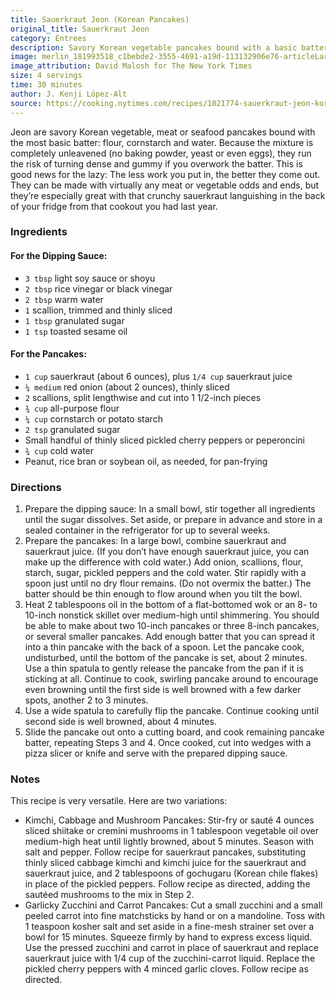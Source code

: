 ```yaml
---
title: Sauerkraut Jeon (Korean Pancakes)
original_title: Sauerkraut Jeon
category: Entrees
description: Savory Korean vegetable pancakes bound with a basic batter. They can be made with virtually any meat or vegetable odds and ends, but they’re especially great with that crunchy sauerkraut.
image: merlin_181993518_c1bebde2-3555-4691-a19d-113132906e76-articleLarge.jpg
image_attribution: David Malosh for The New York Times
size: 4 servings
time: 30 minutes
author: J. Kenji López-Alt
source: https://cooking.nytimes.com/recipes/1021774-sauerkraut-jeon-korean-pancakes?action=click&module=RelatedLinks&pgtype=Article
---
```


Jeon are savory Korean vegetable, meat or seafood pancakes bound with the most basic batter: flour, cornstarch and water. Because the mixture is completely unleavened (no baking powder, yeast or even eggs), they run the risk of turning dense and gummy if you overwork the batter. This is good news for the lazy: The less work you put in, the better they come out. They can be made with virtually any meat or vegetable odds and ends, but they’re especially great with that crunchy sauerkraut languishing in the back of your fridge from that cookout you had last year.

### Ingredients

#### For the Dipping Sauce:

* `3 tbsp` light soy sauce or shoyu
* `2 tbsp` rice vinegar or black vinegar
* `2 tbsp` warm water
* `1` scallion, trimmed and thinly sliced
* `1 tbsp` granulated sugar
* `1 tsp` toasted sesame oil

#### For the Pancakes:

* `1 cup` sauerkraut (about 6 ounces), plus `1/4 cup` sauerkraut juice
* `¼ medium` red onion (about 2 ounces), thinly sliced
* `2` scallions, split lengthwise and cut into 1 1/2-inch pieces
* `¾ cup` all-purpose flour
* `¼ cup` cornstarch or potato starch
* `2 tsp` granulated sugar
* Small handful of thinly sliced pickled cherry peppers or peperoncini
* `¾ cup` cold water
* Peanut, rice bran or soybean oil, as needed, for pan-frying

### Directions

1. Prepare the dipping sauce: In a small bowl, stir together all ingredients until the sugar dissolves. Set aside, or prepare in advance and store in a sealed container in the refrigerator for up to several weeks.
2. Prepare the pancakes: In a large bowl, combine sauerkraut and sauerkraut juice. (If you don’t have enough sauerkraut juice, you can make up the difference with cold water.) Add onion, scallions, flour, starch, sugar, pickled peppers and the cold water. Stir rapidly with a spoon just until no dry flour remains. (Do not overmix the batter.) The batter should be thin enough to flow around when you tilt the bowl.
3. Heat 2 tablespoons oil in the bottom of a flat-bottomed wok or an 8- to 10-inch nonstick skillet over medium-high until shimmering. You should be able to make about two 10-inch pancakes or three 8-inch pancakes, or several smaller pancakes. Add enough batter that you can spread it into a thin pancake with the back of a spoon. Let the pancake cook, undisturbed, until the bottom of the pancake is set, about 2 minutes. Use a thin spatula to gently release the pancake from the pan if it is sticking at all. Continue to cook, swirling pancake around to encourage even browning until the first side is well browned with a few darker spots, another 2 to 3 minutes.
4. Use a wide spatula to carefully flip the pancake. Continue cooking until second side is well browned, about 4 minutes.
5. Slide the pancake out onto a cutting board, and cook remaining pancake batter, repeating Steps 3 and 4. Once cooked, cut into wedges with a pizza slicer or knife and serve with the prepared dipping sauce.

### Notes

This recipe is very versatile. Here are two variations:
- Kimchi, Cabbage and Mushroom Pancakes: Stir-fry or sauté 4 ounces sliced shiitake or cremini mushrooms in 1 tablespoon vegetable oil over medium-high heat until lightly browned, about 5 minutes. Season with salt and pepper. Follow recipe for sauerkraut pancakes, substituting thinly sliced cabbage kimchi and kimchi juice for the sauerkraut and sauerkraut juice, and 2 tablespoons of gochugaru (Korean chile flakes) in place of the pickled peppers. Follow recipe as directed, adding the sautéed mushrooms to the mix in Step 2.
- Garlicky Zucchini and Carrot Pancakes: Cut a small zucchini and a small peeled carrot into fine matchsticks by hand or on a mandoline. Toss with 1 teaspoon kosher salt and set aside in a fine-mesh strainer set over a bowl for 15 minutes. Squeeze firmly by hand to express excess liquid. Use the pressed zucchini and carrot in place of sauerkraut and replace sauerkraut juice with 1/4 cup of the zucchini-carrot liquid. Replace the pickled cherry peppers with 4 minced garlic cloves. Follow recipe as directed.